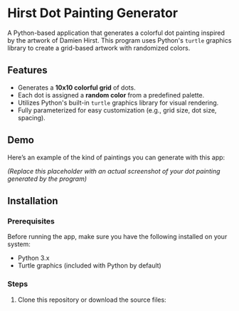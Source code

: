 # Hirst Dot Painting Generator
A Python-based application that generates a colorful dot painting inspired by the artwork of Damien Hirst. This program uses Python's `turtle` graphics library to create a grid-based artwork with randomized colors.
## Features
- Generates a **10x10 colorful grid** of dots.
- Each dot is assigned a **random color** from a predefined palette.
- Utilizes Python's built-in `turtle` graphics library for visual rendering.
- Fully parameterized for easy customization (e.g., grid size, dot size, spacing).

## Demo
Here’s an example of the kind of paintings you can generate with this app:

_(Replace this placeholder with an actual screenshot of your dot painting generated by the program)_
## Installation
### Prerequisites
Before running the app, make sure you have the following installed on your system:
- Python 3.x
- Turtle graphics (included with Python by default)

### Steps
1. Clone this repository or download the source files:

